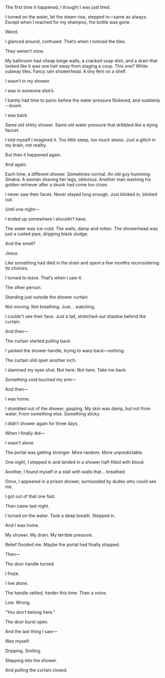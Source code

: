 The first time it happened, I thought I was just tired.

I turned on the water, let the steam rise, stepped in—same as always. Except when I reached for my shampoo, the bottle was gone.

Weird.

I glanced around, confused. That’s when I noticed the tiles.

They weren’t mine.

My bathroom had cheap beige walls, a cracked soap dish, and a drain that looked like it was one hair away from staging a coup. This one? White subway tiles. Fancy rain showerhead. A tiny fern on a shelf.

I wasn’t in my shower.

I was in someone else’s.

I barely had time to panic before the water pressure flickered, and suddenly—boom.

I was back.

Same old shitty shower. Same old water pressure that dribbled like a dying faucet.

I told myself I imagined it. Too little sleep, too much stress. Just a glitch in my brain, not reality.

But then it happened again.

And again.

Each time, a different shower. Sometimes normal. An old guy humming Sinatra. A woman shaving her legs, oblivious. Another man washing his golden retriever after a skunk had come too close.

I never saw their faces. Never stayed long enough. Just blinked in, blinked out.

Until one night—

I ended up somewhere I shouldn’t have.

The water was ice-cold. The walls, damp and rotten. The showerhead was just a rusted pipe, dripping black sludge.

And the smell?

Jesus.

Like something had died in the drain and spent a few months reconsidering its choices.

I turned to leave. That’s when I saw it.

The other person.

Standing just outside the shower curtain.

Not moving. Not breathing. Just… watching.

I couldn’t see their face. Just a tall, stretched-out shadow behind the curtain.

And then—

The curtain started pulling back.

I yanked the shower handle, trying to warp back—nothing.

The curtain slid open another inch.

I slammed my eyes shut. Not here. Not here. Take me back.

Something cold touched my arm—

And then—

I was home.

I stumbled out of the shower, gasping. My skin was damp, but not from water. From something else. Something sticky.

I didn’t shower again for three days.

When I finally did—

I wasn’t alone.

The portal was getting stronger. More random. More unpredictable.

One night, I stepped in and landed in a shower half-filled with blood.

Another, I found myself in a stall with walls that… breathed.

Once, I appeared in a prison shower, surrounded by dudes who could see me.

I got out of that one fast.

Then came last night.

I turned on the water. Took a deep breath. Stepped in.

And I was home.

My shower. My drain. My terrible pressure.

Relief flooded me. Maybe the portal had finally stopped.

Then—

The door handle turned.

I froze.

I live alone.

The handle rattled, harder this time. Then a voice.

Low. Wrong.

“You don’t belong here.”

The door burst open.

And the last thing I saw—

Was myself.

Dripping. Smiling.

Stepping into the shower.

And pulling the curtain closed.